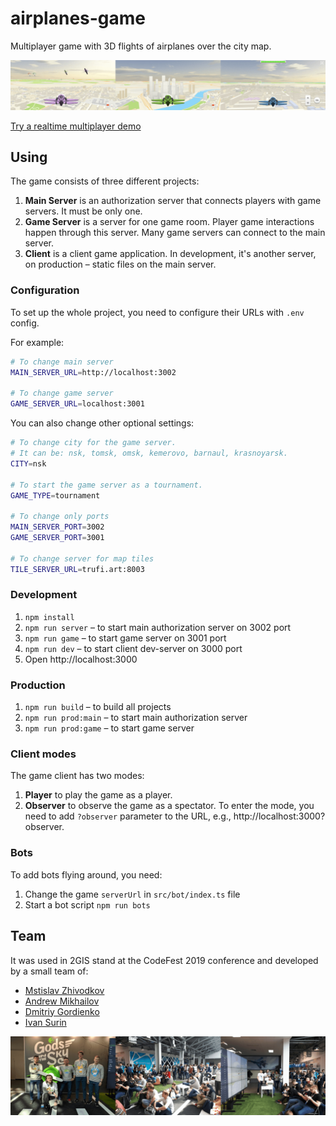 # airplanes-game

Multiplayer game with 3D flights of airplanes over the city map.

![preview_1](preview_1.png)

[Try a realtime multiplayer demo](https://airplanes.trufi.art/)

## Using

The game consists of three different projects:
1. **Main Server** is an authorization server that connects players with game servers. It must be only one.
2. **Game Server** is a server for one game room. Player game interactions happen through this server. Many game servers can connect to the main server.
3. **Client** is a client game application. In development, it's another server, on production – static files on the main server.

### Configuration

To set up the whole project, you need to configure their URLs with `.env` config.

For example:

```sh
# To change main server
MAIN_SERVER_URL=http://localhost:3002

# To change game server
GAME_SERVER_URL=localhost:3001
```

You can also change other optional settings:
```sh
# To change city for the game server.
# It can be: nsk, tomsk, omsk, kemerovo, barnaul, krasnoyarsk.
CITY=nsk  

# To start the game server as a tournament.
GAME_TYPE=tournament

# To change only ports
MAIN_SERVER_PORT=3002
GAME_SERVER_PORT=3001

# To change server for map tiles
TILE_SERVER_URL=trufi.art:8003
```

### Development

1. `npm install` 
2. `npm run server` – to start main authorization server on 3002 port
3. `npm run game` – to start game server on 3001 port
4. `npm run dev` – to start client dev-server on 3000 port
5. Open http://localhost:3000

### Production

1. `npm run build` – to build all projects
2. `npm run prod:main` – to start main authorization server
3. `npm run prod:game` – to start game server

### Client modes

The game client has two modes:
1. **Player** to play the game as a player.
2. **Observer** to observe the game as a spectator. To enter the mode, you need to add `?observer` parameter to the URL, e.g., http://localhost:3000?observer.

### Bots

To add bots flying around, you need:
1. Change the game `serverUrl` in `src/bot/index.ts` file
2. Start a bot script `npm run bots`

## Team

It was used in 2GIS stand at the CodeFest 2019 conference and developed by a small team of:

- [Mstislav Zhivodkov](https://github.com/Trufi)
- [Andrew Mikhailov](https://github.com/m7v)
- [Dmitriy Gordienko](https://github.com/ok-go)
- [Ivan Surin](https://github.com/surin1)

![preview_2](preview_2.png)